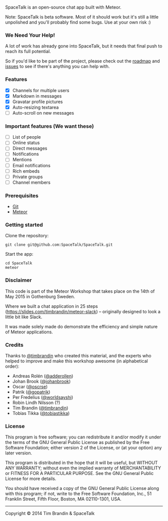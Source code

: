 SpaceTalk is an open-source chat app built with Meteor.

Note: SpaceTalk is beta software. Most of it should work but it's still a little unpolished and you'll probably find some bugs. Use at your own risk :)

### We Need Your Help!

A lot of work has already gone into SpaceTalk, but it needs that final push to reach its full potential.

So if you'd like to be part of the project, please check out the [roadmap](https://trello.com/b/R9Nh1V3t/spacetalk-roadmap) and [issues](https://github.com/SpaceTalk/SpaceTalk/issues) to see if there's anything you can help with.

### Features

- [x] Channels for multiple users
- [x] Markdown in messages
- [x] Gravatar profile pictures
- [x] Auto-resizing textarea
- [ ] Auto-scroll on new messages

### Important features (We want these)

- [ ] List of people
- [ ] Online status
- [ ] Direct messages
- [ ] Notifications
- [ ] Mentions
- [ ] Email notifications
- [ ] Rich embeds
- [ ] Private groups
- [ ] Channel members

### Prerequisites

* [Git](http://git-scm.com/book/en/v2/Getting-Started-Installing-Git)
* [Meteor](https://www.meteor.com/install)

### Getting started

Clone the repository:

```
git clone git@github.com:SpaceTalk/SpaceTalk.git
```

Start the app:

```
cd SpaceTalk
meteor
```

### Disclaimer

This code is part of the Meteor Workshop that takes place on the 14th of May 2015 in Gothenburg Sweden.

Where we built a chat application in 25 steps (https://slides.com/timbrandin/meteor-slack) – originally designed to look a little bit like Slack.

It was made solely made do demonstrate the efficiency and simple nature of Meteor applications.

### Credits

Thanks to [@timbrandin](https://twitter.com/timbrandin) who created this material, and the experts who helped to improve and make this workshop awesome (in alphabetical order):

* Andreas Rolén ([@adderollen](https://twitter.com/adderollen))
* Johan Brook ([@johanbrook](https://twitter.com/johanbrook))
* Oscar ([@oscrse](https://twitter.com/oscrse))
* Patrik ([@gopatrik](https://twitter.com/gopatrik))
* Per Fredelius ([@worldsayshi](https://github.com/worldsayshi))
* Robin Lindh Nilsson (?)
* Tim Brandin ([@timbrandin](https://twitter.com/timbrandin))
* Tobias Tikka ([@tobiastikka](https://twitter.com/tobiastikka))

### License

This program is free software; you can redistribute it and/or
modify it under the terms of the GNU General Public License
as published by the Free Software Foundation; either version 2
of the License, or (at your option) any later version.

This program is distributed in the hope that it will be useful,
but WITHOUT ANY WARRANTY; without even the implied warranty of
MERCHANTABILITY or FITNESS FOR A PARTICULAR PURPOSE.  See the
GNU General Public License for more details.

You should have received a copy of the GNU General Public License
along with this program; if not, write to the Free Software
Foundation, Inc., 51 Franklin Street, Fifth Floor, Boston,
MA  02110-1301, USA.

-------

Copyright © 2014 Tim Brandin &amp; SpaceTalk
